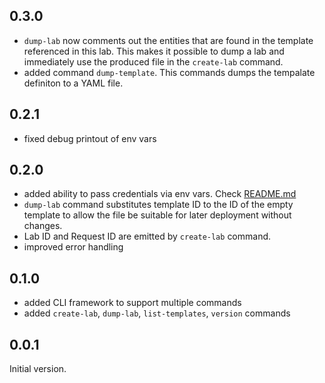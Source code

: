 ## 0.3.0

* `dump-lab` now comments out the entities that are found in the template referenced in this lab. This makes it possible to dump a lab and immediately use the produced file in the `create-lab` command.
* added command `dump-template`. This commands dumps the tempalate definiton to a YAML file.

## 0.2.1

* fixed debug printout of env vars

## 0.2.0

* added ability to pass credentials via env vars. Check [README.md](README.md)
* `dump-lab` command substitutes template ID to the ID of the empty template to allow the file be suitable for later deployment without changes.
* Lab ID and Request ID are emitted by `create-lab` command.
* improved error handling

## 0.1.0

* added CLI framework to support multiple commands
* added `create-lab`, `dump-lab`, `list-templates`, `version` commands

## 0.0.1
Initial version.